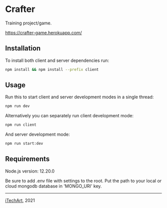 # Crafter

Training project/game.

https://crafter-game.herokuapp.com/

## Installation

To install both client and server dependencies run:

```bash
npm install && npm install --prefix client
```

## Usage

Run this to start client and server development modes in a single thread:

```bash
npm run dev
```

Alternatively you can separately run client development mode:

```bash
npm run client
```

And server development mode:

```bash
npm run start:dev
```

## Requirements

Node.js version: 12.20.0

Be sure to add .env file with settings to the root. Put the path to your local or cloud mongodb database in 'MONGO_URI' key.

---

[iTechArt](https://itechart.by), 2021
